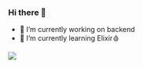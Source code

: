 ### Hi there 👋

<!--
Here are some ideas to get you started:

- 🔭 I’m currently working on ...
- 🌱 I’m currently learning ...
- 👯 I’m looking to collaborate on ...
- 🤔 I’m looking for help with ...
- 💬 Ask me about ...
- 📫 How to reach me: ...
- 😄 Pronouns: ...
- ⚡ Fun fact: ...
-->

- 🔭 I’m currently working on backend
- 🌱 I’m currently learning Elixir🩸

<a href="https://github.com/kvn-alcantara">
  <img src="https://github-readme-stats.vercel.app/api/top-langs/?username=kvn-alcantara&layout=compact&langs_count=8&theme=dracula" />
</a>
